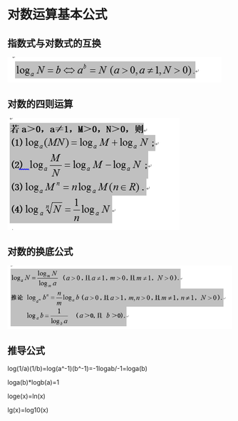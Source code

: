 # 对数运算基本公式 

## 指数式与对数式的互换 

![](images/20161018152013830.png)

## 对数的四则运算

![](images/20161018151901596.png)

## 对数的换底公式 

![](images/20161018151636454.png)

## 推导公式

log(1/a)(1/b)=log(a^-1)(b^-1)=-1logab/-1=loga(b)

loga(b)*logb(a)=1

loge(x)=ln(x)

lg(x)=log10(x)


  